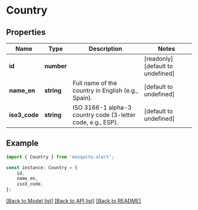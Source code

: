 # Country


## Properties

Name | Type | Description | Notes
------------ | ------------- | ------------- | -------------
**id** | **number** |  | [readonly] [default to undefined]
**name_en** | **string** | Full name of the country in English (e.g., Spain). | [default to undefined]
**iso3_code** | **string** | ISO 3166-1 alpha-3 country code (3-letter code, e.g., ESP). | [default to undefined]

## Example

```typescript
import { Country } from 'mosquito-alert';

const instance: Country = {
    id,
    name_en,
    iso3_code,
};
```

[[Back to Model list]](../README.md#documentation-for-models) [[Back to API list]](../README.md#documentation-for-api-endpoints) [[Back to README]](../README.md)
